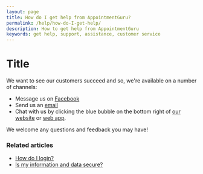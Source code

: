 ```yaml
---
layout: page
title: How do I get help from AppointmentGuru?
permalink: /help/how-do-I-get-help/
description: How to get help from AppointmentGuru
keywords: get help, support, assistance, customer service
---
```


# Title

We want to see our customers succeed and so, we're available on a number of channels:

* Message us on [Facebook](https://www.facebook.com/appointmentguru/)
* Send us an [email](support@appointmentguru.co)
* Chat with us by clicking the blue bubble on the bottom right of [our website](http://www.appointmentguru.co/) or [web app](https://portal.appointmentguru.co/#/login).

We welcome any questions and feedback you may have!

### Related articles

* [How do I login?](/help/how-do-I-login)
* [Is my information and data secure?](is-my-data-secure)

